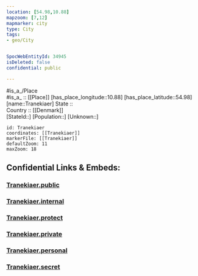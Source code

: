 ```yaml
---
location: [54.98,10.88] 
mapzoom: [7,12] 
mapmarker: city 
type: City
tags:
- geo/City


SpocWebEntityId: 34945
isDeleted: false
confidential: public

---
```

#is_a_/Place  
#is_a_ :: [[Place]] 
[has_place_longitude::10.88] 
[has_place_latitude::54.98] 
[name::Tranekiaer] 
State ::  
Country :: [[Denmark]]  
[StateId::] 
[Population::] 
[Unknown::] 


```leaflet
id: Tranekiaer
coordinates: [[Tranekiaer]] 
markerFile: [[Tranekiaer]] 
defaultZoom: 11 
maxZoom: 18
```


## Confidential Links & Embeds: 

### [Tranekiaer.public](/_public/\Earth\Continent\Europe\Europe~North\Denmark\CityTranekiaer.public.md) 

### [Tranekiaer.internal](/_internal/\Earth\Continent\Europe\Europe~North\Denmark\CityTranekiaer.internal.md) 

### [Tranekiaer.protect](/_protect/\Earth\Continent\Europe\Europe~North\Denmark\CityTranekiaer.protect.md) 

### [Tranekiaer.private](/_private/\Earth\Continent\Europe\Europe~North\Denmark\CityTranekiaer.private.md) 

### [Tranekiaer.personal](/_personal/\Earth\Continent\Europe\Europe~North\Denmark\CityTranekiaer.personal.md) 

### [Tranekiaer.secret](/_secret/\Earth\Continent\Europe\Europe~North\Denmark\CityTranekiaer.secret.md)

